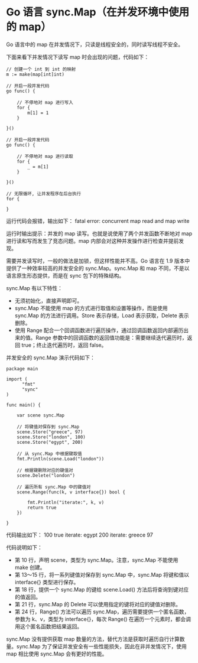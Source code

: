 # Go 语言 sync.Map（在并发环境中使用的 map）

Go 语言中的 map 在并发情况下，只读是线程安全的，同时读写线程不安全。

下面来看下并发情况下读写 map 时会出现的问题，代码如下：

```
// 创建一个 int 到 int 的映射
m := make(map[int]int)

// 开启一段并发代码
go func() {

    // 不停地对 map 进行写入
    for {
        m[1] = 1
    }

}()

// 开启一段并发代码
go func() {

    // 不停地对 map 进行读取
    for {
        _ = m[1]
    }

}()

// 无限循环, 让并发程序在后台执行
for {

}
```

运行代码会报错，输出如下：
fatal error: concurrent map read and map write

运行时输出提示：并发的 map 读写。也就是说使用了两个并发函数不断地对 map 进行读和写而发生了竞态问题。map 内部会对这种并发操作进行检查并提前发现。

需要并发读写时，一般的做法是加锁，但这样性能并不高。Go 语言在 1.9 版本中提供了一种效率较高的并发安全的 sync.Map。sync.Map 和 map 不同，不是以语言原生形态提供，而是在 sync 包下的特殊结构。

sync.Map 有以下特性：

*   无须初始化，直接声明即可。
*   sync.Map 不能使用 map 的方式进行取值和设置等操作，而是使用 sync.Map 的方法进行调用。Store 表示存储，Load 表示获取，Delete 表示删除。
*   使用 Range 配合一个回调函数进行遍历操作，通过回调函数返回内部遍历出来的值。Range 参数中的回调函数的返回值功能是：需要继续迭代遍历时，返回 true；终止迭代遍历时，返回 false。

并发安全的 sync.Map 演示代码如下：

```
package main

import (
      "fmt"
      "sync"
)

func main() {

    var scene sync.Map

    // 将键值对保存到 sync.Map
    scene.Store("greece", 97)
    scene.Store("london", 100)
    scene.Store("egypt", 200)

    // 从 sync.Map 中根据键取值
    fmt.Println(scene.Load("london"))

    // 根据键删除对应的键值对
    scene.Delete("london")

    // 遍历所有 sync.Map 中的键值对
    scene.Range(func(k, v interface{}) bool {

        fmt.Println("iterate:", k, v)
        return true
    })

}
```

代码输出如下：
100 true
iterate: egypt 200
iterate: greece 97

代码说明如下：

*   第 10 行，声明 scene，类型为 sync.Map。注意，sync.Map 不能使用 make 创建。
*   第 13～15 行，将一系列键值对保存到 sync.Map 中，sync.Map 将键和值以 interface{} 类型进行保存。
*   第 18 行，提供一个 sync.Map 的键给 scene.Load() 方法后将查询到键对应的值返回。
*   第 21 行，sync.Map 的 Delete 可以使用指定的键将对应的键值对删除。
*   第 24 行，Range() 方法可以遍历 sync.Map，遍历需要提供一个匿名函数，参数为 k、v，类型为 interface{}，每次 Range() 在遍历一个元素时，都会调用这个匿名函数把结果返回。

sync.Map 没有提供获取 map 数量的方法，替代方法是获取时遍历自行计算数量。sync.Map 为了保证并发安全有一些性能损失，因此在非并发情况下，使用 map 相比使用 sync.Map 会有更好的性能。